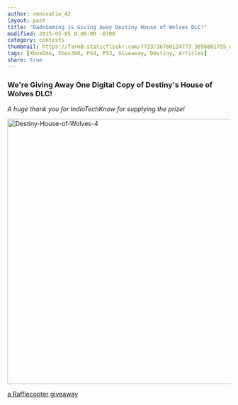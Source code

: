 ```yaml
---
author: renovatio_42
layout: post
title: "DadsGaming is Giving Away Destiny House of Wolves DLC!"
modified: 2015-05-05 8:00:00 -0700
category: contests
thumbnail: https://farm8.staticflickr.com/7733/16760124773_3656801755_o.png
tags: [XboxOne, Xbox360, PS4, PS3, Giveaway, Destiny, Articles]
share: true
---
```


### We're Giving Away One Digital Copy of Destiny's House of Wolves DLC! 


*A huge thank you for IndioTechKnow for supplying the prize!*

<img src="https://farm8.staticflickr.com/7733/16760124773_3656801755_o.png" width="1440" height="599" alt="Destiny-House-of-Wolves-4">


<a class="rcptr" href="http://www.rafflecopter.com/rafl/display/5407d0de6/" rel="nofollow" data-raflid="5407d0de6" data-theme="classic" data-template="" id="rcwidget_ghow93vw">a Rafflecopter giveaway</a>
<script src="//widget-prime.rafflecopter.com/launch.js"></script>